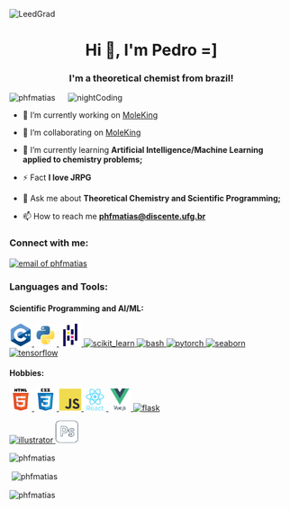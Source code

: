 
![LeedGrad](https://user-images.githubusercontent.com/71854729/213318507-b8a2e7d8-20ce-40e3-a0af-fd3a9268e326.png)

<h1 align="center">Hi 👋, I'm Pedro =]</h1>
<h3 align="center">I'm a theoretical chemist from brazil! </h3>
<img align="right" alt="nightCoding" width="400" src="https://64.media.tumblr.com/2d0af9c90d1b1107313cc20bda01548a/tumblr_outwxnanpp1u79o2lo1_1280.gifv"

<p align="left"> <img src="https://komarev.com/ghpvc/?username=phfmatias&label=Profile%20views&color=0e75b6&style=flat" alt="phfmatias" /> </p>

- 🔭 I’m currently working on [MoleKing](https://github.com/Mateus-RB/MoleKing)

- 👯 I’m collaborating on [MoleKing](https://github.com/Mateus-RB/MoleKing)

- 🌱 I’m currently learning **Artificial Intelligence/Machine Learning applied to chemistry problems;**

- ⚡ Fact **I love JRPG**

- 💬 Ask me about **Theoretical Chemistry and Scientific Programming;**

- 📫 How to reach me **phfmatias@discente.ufg.br**



<h3 align="left">Connect with me:</h3>
<p align="left">
<a href="mailto:pedrohfmatias@gmail.com">
  <img align="center" src="https://upload.wikimedia.org/wikipedia/commons/7/7e/Gmail_icon_%282020%29.svg" alt="email of phfmatias" height="30" width="40" />
</a>

</p>

<h3 align="left">Languages and Tools:</h3>
<p align="left"> 
 <h4 align="left"> Scientific Programming and AI/ML:</h4>
<a href="https://www.w3schools.com/cpp/" target="_blank" rel="noreferrer"> <img src="https://raw.githubusercontent.com/devicons/devicon/master/icons/cplusplus/cplusplus-original.svg" alt="cplusplus" width="40" height="40"/> </a> <a href="https://www.python.org" target="_blank" rel="noreferrer"> <img src="https://raw.githubusercontent.com/devicons/devicon/master/icons/python/python-original.svg" alt="python" width="40" height="40"/> </a> <a href="https://pandas.pydata.org/" target="_blank" rel="noreferrer"> <img src="https://raw.githubusercontent.com/devicons/devicon/2ae2a900d2f041da66e950e4d48052658d850630/icons/pandas/pandas-original.svg" alt="pandas" width="40" height="40"/> </a> <a href="https://scikit-learn.org/" target="_blank" rel="noreferrer"> <img src="https://upload.wikimedia.org/wikipedia/commons/0/05/Scikit_learn_logo_small.svg" alt="scikit_learn" width="40" height="40"/> </a> <a href="https://www.gnu.org/software/bash/" target="_blank" rel="noreferrer"> <img src="https://www.vectorlogo.zone/logos/gnu_bash/gnu_bash-icon.svg" alt="bash" width="40" height="40"/> </a> <a href="https://pytorch.org/" target="_blank" rel="noreferrer"> <img src="https://www.vectorlogo.zone/logos/pytorch/pytorch-icon.svg" alt="pytorch" width="40" height="40"/> </a> <a href="https://seaborn.pydata.org/" target="_blank" rel="noreferrer"> <img src="https://seaborn.pydata.org/_images/logo-mark-lightbg.svg" alt="seaborn" width="40" height="40"/> </a> <a href="https://www.tensorflow.org" target="_blank" rel="noreferrer"> <img src="https://www.vectorlogo.zone/logos/tensorflow/tensorflow-icon.svg" alt="tensorflow" width="40" height="40"/> </a>
  <h4 align="left"> Hobbies:</h4>
  <a href="https://www.w3.org/html/" target="_blank" rel="noreferrer"> <img src="https://raw.githubusercontent.com/devicons/devicon/master/icons/html5/html5-original-wordmark.svg" alt="html5" width="40" height="40"/> </a> 
<a href="https://www.w3schools.com/css/" target="_blank" rel="noreferrer"> <img src="https://raw.githubusercontent.com/devicons/devicon/master/icons/css3/css3-original-wordmark.svg" alt="css3" width="40" height="40"/> </a> <a href="https://developer.mozilla.org/en-US/docs/Web/JavaScript" target="_blank" rel="noreferrer"> <img src="https://raw.githubusercontent.com/devicons/devicon/master/icons/javascript/javascript-original.svg" alt="javascript" width="40" height="40"/> </a> <a href="https://reactjs.org/" target="_blank" rel="noreferrer"> <img src="https://raw.githubusercontent.com/devicons/devicon/master/icons/react/react-original-wordmark.svg" alt="react" width="40" height="40"/> </a> <a href="https://vuejs.org/" target="_blank" rel="noreferrer"> <img src="https://raw.githubusercontent.com/devicons/devicon/master/icons/vuejs/vuejs-original-wordmark.svg" alt="vuejs" width="40" height="40"/> </a> <a href="https://flask.palletsprojects.com/" target="_blank" rel="noreferrer"> <img src="https://www.vectorlogo.zone/logos/pocoo_flask/pocoo_flask-icon.svg" alt="flask" width="40" height="40"/> </a> </p>  
  <a href="https://www.adobe.com/in/products/illustrator.html" target="_blank" rel="noreferrer"> <img src="https://www.vectorlogo.zone/logos/adobe_illustrator/adobe_illustrator-icon.svg" alt="illustrator" width="40" height="40"/> </a> <a href="https://www.photoshop.com/en" target="_blank" rel="noreferrer"> <img src="https://raw.githubusercontent.com/devicons/devicon/master/icons/photoshop/photoshop-line.svg" alt="photoshop" width="40" height="40"/> </a> 
  
<p><img align="center" src="https://github-readme-stats.vercel.app/api/top-langs?username=phfmatias&show_icons=true&locale=en&layout=compact&theme=tokyonight" alt="phfmatias" /></p>

<p>&nbsp;<img align="center" src="https://github-readme-stats.vercel.app/api?username=phfmatias&show_icons=true&locale=en&theme=tokyonight" alt="phfmatias" /></p>

<p><img align="center" src="https://github-readme-streak-stats.herokuapp.com/?user=phfmatias&&&theme=tokyonight" alt="phfmatias" /></p>
